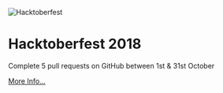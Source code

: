 ![Hacktoberfest](https://github.com/jimuk07/Certifications-Completions/blob/master/Hacktoberfest%202018/images/Logo.PNG "Hacktoberfest")

# Hacktoberfest 2018
Complete 5 pull requests on GitHub between 1st & 31st October

[More Info...](https://hacktoberfest.digitalocean.com/details)